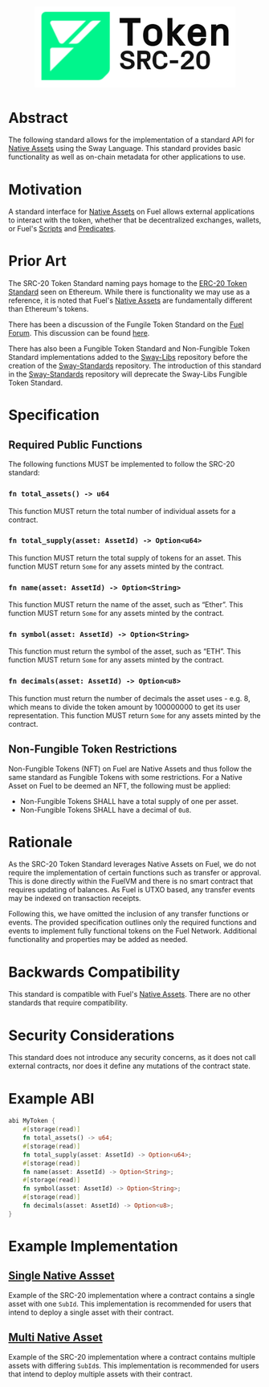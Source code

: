 <p align="center">
    <picture>
        <source media="(prefers-color-scheme: dark)" srcset=".docs/src-20-logo-dark-theme.png">
        <img alt="SRC-20 logo" width="400px" src=".docs/src-20-logo-light-theme.png">
    </picture>
</p>

# Abstract

The following standard allows for the implementation of a standard API for [Native Assets](https://docs.fuel.network/docs/sway/blockchain-development/native_assets) using the Sway Language. This standard provides basic functionality as well as on-chain metadata for other applications to use.

# Motivation

A standard interface for [Native Assets](https://docs.fuel.network/docs/sway/blockchain-development/native_assets) on Fuel allows external applications to interact with the token, whether that be decentralized exchanges, wallets, or Fuel's [Scripts](https://docs.fuel.network/docs/sway/sway-program-types/scripts/) and [Predicates](https://docs.fuel.network/docs/sway/sway-program-types/predicates/). 

# Prior Art

The SRC-20 Token Standard naming pays homage to the [ERC-20 Token Standard](https://eips.ethereum.org/EIPS/eip-20) seen on Ethereum. While there is functionality we may use as a reference, it is noted that Fuel's [Native Assets](https://docs.fuel.network/docs/sway/blockchain-development/native_assets) are fundamentally different than Ethereum's tokens.

There has been a discussion of the Fungile Token Standard on the [Fuel Forum](https://forum.fuel.network/). This discussion can be found [here](https://forum.fuel.network/t/src-20-fungible-token-standard/186). 

There has also been a Fungible Token Standard and Non-Fungible Token Standard implementations added to the [Sway-Libs](https://github.com/FuelLabs/sway-libs) repository before the creation of the [Sway-Standards](https://github.com/FuelLabs/sway-standards) repository. The introduction of this standard in the [Sway-Standards](https://github.com/FuelLabs/sway-standards) repository will deprecate the Sway-Libs Fungible Token Standard.

# Specification

## Required Public Functions

The following functions MUST be implemented to follow the SRC-20 standard:

### `fn total_assets() -> u64`

This function MUST return the total number of individual assets for a contract.

### `fn total_supply(asset: AssetId) -> Option<u64>`

This function MUST return the total supply of tokens for an asset. This function MUST return `Some` for any assets minted by the contract.

### `fn name(asset: AssetId) -> Option<String>` 

This function MUST return the name of the asset, such as “Ether”. This function MUST return `Some` for any assets minted by the contract.

### `fn symbol(asset: AssetId) -> Option<String>`

This function must return the symbol of the asset, such as “ETH”. This function MUST return `Some` for any assets minted by the contract.

### `fn decimals(asset: AssetId) -> Option<u8>`

This function must return the number of decimals the asset uses - e.g. 8, which means to divide the token amount by 100000000 to get its user representation. This function MUST return `Some` for any assets minted by the contract.

## Non-Fungible Token Restrictions 

Non-Fungible Tokens (NFT) on Fuel are Native Assets and thus follow the same standard as Fungible Tokens with some restrictions. For a Native Asset on Fuel to be deemed an NFT, the following must be applied:

* Non-Fungible Tokens SHALL have a total supply of one per asset. 
* Non-Fungible Tokens SHALL have a decimal of `0u8`.

# Rationale

As the SRC-20 Token Standard leverages Native Assets on Fuel, we do not require the implementation of certain functions such as transfer or approval. This is done directly within the FuelVM and there is no smart contract that requires updating of balances. As Fuel is UTXO based, any transfer events may be indexed on transaction receipts. 

Following this, we have omitted the inclusion of any transfer functions or events. The provided specification outlines only the required functions and events to implement fully functional tokens on the Fuel Network. Additional functionality and properties may be added as needed.

# Backwards Compatibility

This standard is compatible with Fuel's [Native Assets](https://docs.fuel.network/docs/sway/blockchain-development/native_assets). There are no other standards that require compatibility.

# Security Considerations

This standard does not introduce any security concerns, as it does not call external contracts, nor does it define any mutations of the contract state.

# Example ABI

```rust 
abi MyToken {
    #[storage(read)]
    fn total_assets() -> u64;
    #[storage(read)]
    fn total_supply(asset: AssetId) -> Option<u64>;
    #[storage(read)]
    fn name(asset: AssetId) -> Option<String>;
    #[storage(read)]
    fn symbol(asset: AssetId) -> Option<String>;
    #[storage(read)]
    fn decimals(asset: AssetId) -> Option<u8>;
}
```

# Example Implementation

## [Single Native Assset](../../examples/src_20/single_asset/)

Example of the SRC-20 implementation where a contract contains a single asset with one `SubId`. This implementation is recommended for users that intend to deploy a single asset with their contract.

## [Multi Native Asset](../../examples/src_20/multi_asset/)

Example of the SRC-20 implementation where a contract contains multiple assets with differing `SubId`s. This implementation is recommended for users that intend to deploy multiple assets with their contract.
